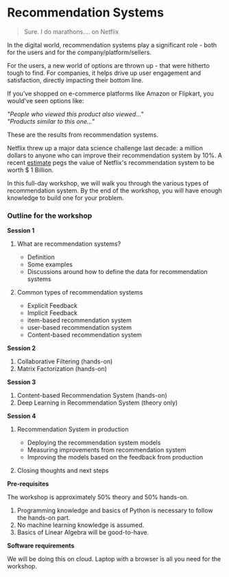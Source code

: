 # Recommendation Systems

> Sure. I do marathons.... on Netflix

In the digital world, recommendation systems play a significant role - both for the users and for the company/platform/sellers.

For the users, a new world of options are thrown up - that were hitherto tough to find. For companies, it helps drive up user engagement and satisfaction, directly impacting their bottom line.

If you've shopped on e-commerce platforms like Amazon or Flipkart, you would've seen options like:  

*"People who viewed this product also viewed..."*  
*"Products similar to this one..."*

These are the results from recommendation systems.

Netflix threw up a major data science challenge last decade: a million dollars to anyone who can improve their recommendation system by 10%. A recent [estimate](http://www.businessinsider.com/netflix-recommendation-engine-worth-1-billion-per-year-2016-6) pegs the value of Netflix's recommendation system to be worth $ 1 Billion.

In this full-day workshop, we will walk you through the various types of recommendation system. By the end of the workshop, you will have enough knowledge to build one for your problem.

### Outline for the workshop

**Session 1** 

1. What are recommendation systems?
    - Definition
    - Some examples
    - Discussions around how to define the data for recommendation systems

2. Common types of recommendation systems
    - Explicit Feedback
    - Implicit Feedback
    - item-based recommendation system
    - user-based recommendation system 
    - Content-based recommendation system

**Session 2**

1. Collaborative Filtering (hands-on)
2. Matrix Factorization (hands-on)


**Session 3**

1. Content-based Recommendation System (hands-on)
2. Deep Learning in Recommendation System (theory only)

**Session 4**

1. Recommendation System in production
    - Deploying the recommendation system models
    - Measuring improvements from recommendation system
    - Improving the models based on the feedback from production
    
2. Closing thoughts and next steps


**Pre-requisites**

The workshop is approximately 50% theory and 50% hands-on. 

1. Programming knowledge and basics of Python is necessary to follow the hands-on part. 
2. No machine learning knowledge is assumed.
3. Basics of Linear Algebra will be good-to-have.

**Software requirements**

We will be doing this on cloud. Laptop with a browser is all you need for the workshop.


